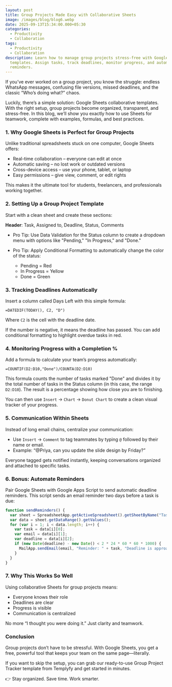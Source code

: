```yaml
---
layout: post
title: Group Projects Made Easy with Collaborative Sheets
image: /images/blog/blog6.webp
date: 2025-09-13T15:34:00.000+05:30
categories:
  - Productivity
  - Collaboration
tags:
  - Productivity
  - Collaboration
description: Learn how to manage group projects stress-free with Google Sheets
  templates. Assign tasks, track deadlines, monitor progress, and automate
  reminders.
---
```


If you’ve ever worked on a group project, you know the struggle: endless WhatsApp messages, confusing file versions, missed deadlines, and the classic “Who’s doing what?” chaos.

Luckily, there’s a simple solution: Google Sheets collaborative templates. With the right setup, group projects become organized, transparent, and stress-free. In this blog, we’ll show you exactly how to use Sheets for teamwork, complete with examples, formulas, and best practices.

### 1. Why Google Sheets is Perfect for Group Projects

Unlike traditional spreadsheets stuck on one computer, Google Sheets offers:

- Real-time collaboration – everyone can edit at once
- Automatic saving – no lost work or outdated versions
- Cross-device access – use your phone, tablet, or laptop
- Easy permissions – give view, comment, or edit rights

This makes it the ultimate tool for students, freelancers, and professionals working together.

### 2. Setting Up a Group Project Template

Start with a clean sheet and create these sections:

**Header**: Task, Assigned to, Deadline, Status, Comments

- Pro Tip: Use Data Validation for the Status column to create a dropdown menu with options like "Pending," "In Progress," and "Done."
- Pro Tip: Apply Conditional Formatting to automatically change the color of the status:

  - Pending = Red
  - In Progress = Yellow
  - Done = Green

### 3. Tracking Deadlines Automatically

Insert a column called Days Left with this simple formula:

`=DATEDIF(TODAY(), C2, "D")`

Where `C2` is the cell with the deadline date.

If the number is negative, it means the deadline has passed. You can add conditional formatting to highlight overdue tasks in red.

### 4. Monitoring Progress with a Completion %

Add a formula to calculate your team’s progress automatically:

`=COUNTIF(D2:D10,"Done")/COUNTA(D2:D10)`

This formula counts the number of tasks marked "Done" and divides it by the total number of tasks in the Status column (in this case, the range `D2:D10`). The result is a percentage showing how close you are to finishing.

You can then use `Insert` → `Chart` → `Donut Chart` to create a clean visual tracker of your progress.

### 5. Communication Within Sheets

Instead of long email chains, centralize your communication:

- Use `Insert` → `Comment` to tag teammates by typing `@` followed by their name or email.
- Example: “@Priya, can you update the slide design by Friday?”

Everyone tagged gets notified instantly, keeping conversations organized and attached to specific tasks.

### 6. Bonus: Automate Reminders

Pair Google Sheets with Google Apps Script to send automatic deadline reminders. This script sends an email reminder two days before a task is due:

```javascript
function sendReminders() {
  var sheet = SpreadsheetApp.getActiveSpreadsheet().getSheetByName("Tasks");
  var data = sheet.getDataRange().getValues();
  for (var i = 1; i < data.length; i++) {
    var task = data[i][0];
    var email = data[i][1];
    var deadline = data[i][2];
    if (new Date(deadline) - new Date() < 2 * 24 * 60 * 60 * 1000) {
      MailApp.sendEmail(email, "Reminder: " + task, "Deadline is approaching!");
    }
  }
}
```

### 7. Why This Works So Well

Using collaborative Sheets for group projects means:

- Everyone knows their role
- Deadlines are clear
- Progress is visible
- Communication is centralized

No more “I thought you were doing it.” Just clarity and teamwork.

### Conclusion

Group projects don’t have to be stressful. With Google Sheets, you get a free, powerful tool that keeps your team on the same page—literally.

If you want to skip the setup, you can grab our ready-to-use Group Project Tracker template from Templyfy and get started in minutes.

👉 Stay organized. Save time. Work smarter.
